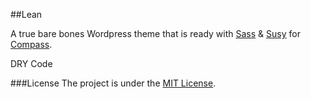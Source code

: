 ##Lean

A true bare bones Wordpress theme that is ready with [Sass](http://sass-lang.com/) & [Susy](http://susy.oddbird.net/) for [Compass](http://compass-style.org/).

DRY Code

<!--
Spend more time creating & less time scrapping infrastructures. This project is aimed towards developers who do not need their hands held through the course of making a Wordpress theme, so you will not find an excessive amount of commented lines.
 -->
###License
The project is under the [MIT License](http://opensource.org/licenses/MIT).

<!-- __Optional files that are not included__
* author.php
* category.php
* tag.php


### How to disable attachment.php
```
<?php wp_redirect(get_permalink($post->post_parent)); ?>
```
 -->

